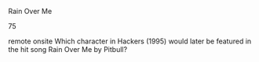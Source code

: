 Rain Over Me

75

remote onsite
Which character in Hackers (1995) would later be featured in the hit song Rain Over Me by Pitbull?
